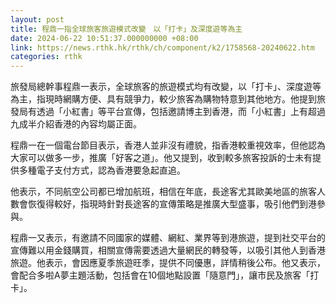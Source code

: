 ```yaml
---
layout: post
title: 程鼎一指全球旅客旅遊模式改變　以「打卡」及深度遊等為主
date: 2024-06-22 10:51:37.000000000 +08:00
link: https://news.rthk.hk/rthk/ch/component/k2/1758568-20240622.htm
categories: rthk
---
```


旅發局總幹事程鼎一表示，全球旅客的旅遊模式均有改變，以「打卡」、深度遊等為主，指現時網購方便、具有競爭力，較少旅客為購物特意到其他地方。他提到旅發局有透過「小紅書」等平台宣傳，包括邀請博主到香港，而「小紅書」上有超過九成半介紹香港的內容均屬正面。

程鼎一在一個電台節目表示，香港人並非沒有禮貌，指香港較重視效率，但他認為大家可以做多一步，推廣「好客之道」。他又提到，收到較多旅客投訴的士未有提供多種電子支付方式，認為香港要急起直追。

他表示，不同航空公司都已增加航班，相信在年底，長途客尤其歐美地區的旅客人數會恢復得較好，指現時針對長途客的宣傳策略是推廣大型盛事，吸引他們到港參與。

程鼎一又表示，有邀請不同國家的媒體、網紅、業界等到港旅遊，提到社交平台的宣傳難以用金錢購買，相關宣傳需要透過大量網民的轉發等，以吸引其他人到香港旅遊。他表示，會因應夏季旅遊旺季，提供不同優惠，詳情稍後公布。他又表示，會配合多啦A夢主題活動，包括會在10個地點設置「隨意門」，讓市民及旅客「打卡」。
